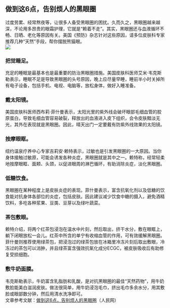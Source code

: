 ## 做到这6点，告别烦人的黑眼圈  
过度劳累、经常熬夜等，让很多人备受黑眼圈的困扰。久而久之，黑眼圈越来越深，不论用多昂贵的眼霜护理，它就是“赖着不走”。其实，黑眼圈还与血液循环不畅、日晒、老化等原因有关。美国《预防》杂志针对这些原因，请多位皮肤科专家推荐几种“天然”手段，帮你摆脱熊猫眼。  
![](http://cdncms.v-keep.cn/wp-content/uploads/2020/05/u23228394972134107159fm26gp0.jpg)  
### 把觉睡足。  
充足的睡眠是最基本也是最重要的防治黑眼圈措施。美国皮肤科医师艾米·韦克斯勒表示，睡眠不足是导致黑眼圈的头号原因，晚上应尽量早睡，睡前半小时关掉所有电子设备，包括手机、电视、电脑等，放松身体，做好入睡准备。  
### 戴太阳镜。  
美国皮肤科医师西布莉·菲什曼表示，太阳光里的紫外线会破坏眼部毛细血管的胶原蛋白，导致毛细血管容易破裂，释放出的血液进入皮下组织，会令皮肤黯淡无光，其外在表现就是黑眼圈。因此，晴天出门一定要戴有防紫外线效果的太阳镜。  
### 按摩眼眶。  
纽约温泉疗养中心专家吉莉安·赖特表示，过敏也是引发黑眼圈的一大原因。当你身体接触过敏原，可能会诱发各种炎症，黑眼圈就是其中之一。赖特称，经常轻柔地按摩眼眶、面颊、头颈，以促进眼周的淋巴循环，有助消除炎症，淡化黑眼圈。  
### 低糖饮食。  
黑眼圈在某种程度上是皮肤炎症的表现。菲什曼表示，富含抗氧化剂以及低糖的饮食能对抗身体各部位的炎症，包括皮肤。因此建议减少饮食中糖的摄入，避免酒精饮料，多吃各种浆果、豆类、豆芽以及绿叶蔬菜。  
### 茶包敷眼。  
赖特介绍，将两个红茶包浸泡在温水中片刻，然后取出，挤干水分，敷在眼眶上，躺下闭眼放松一会儿。红茶中所含的单宁有收缩血管的作用，可有效缓解黑眼圈。菲什曼则推荐使用绿茶包，把浸泡过的绿茶包放在冰箱里冷冻片刻后取出敷眼，冷冻过的茶包可以消肿，并且绿茶富含强效抗氧化成分ECGC，被皮肤吸收后有助修复受损细胞。  
### 敷牛奶面膜。  
韦克斯勒表示，牛奶富含乳脂肪和乳酸，是对抗黑眼圈的最佳“天然药物”，用牛奶敷脸能美白滋润皮肤。做法很简单，用牛奶浸泡毛巾，挤出毛巾多余水分，用其敷脸或眼部数分钟，然后用清水洗净即可。  
文章参考文献：<a href="http://health.people.com.cn/n/2015/0617/c14739-27170299.html">做到这6点，告别烦人的黑眼圈</a>（人民网）  
